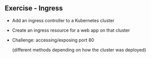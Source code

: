 ## Exercise - Ingress

- Add an ingress controller to a Kubernetes cluster

- Create an ingress resource for a web app on that cluster

- Challenge: accessing/exposing port 80

  (different methods depending on how the cluster was deployed)
